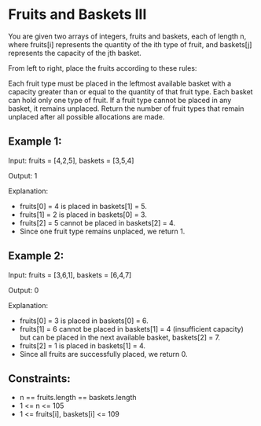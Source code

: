 # Fruits and Baskets III
You are given two arrays of integers, fruits and baskets, each of length n, where fruits[i] represents the quantity of the ith type of fruit, and baskets[j] represents the capacity of the jth basket.

From left to right, place the fruits according to these rules:

Each fruit type must be placed in the leftmost available basket with a capacity greater than or equal to the quantity of that fruit type.
Each basket can hold only one type of fruit.
If a fruit type cannot be placed in any basket, it remains unplaced.
Return the number of fruit types that remain unplaced after all possible allocations are made.

 

## Example 1:

Input: fruits = [4,2,5], baskets = [3,5,4]

Output: 1

Explanation:

- fruits[0] = 4 is placed in baskets[1] = 5.
- fruits[1] = 2 is placed in baskets[0] = 3.
- fruits[2] = 5 cannot be placed in baskets[2] = 4.
- Since one fruit type remains unplaced, we return 1.

## Example 2:

Input: fruits = [3,6,1], baskets = [6,4,7]

Output: 0

Explanation:

- fruits[0] = 3 is placed in baskets[0] = 6.
- fruits[1] = 6 cannot be placed in baskets[1] = 4 (insufficient capacity) but can be placed in the next available basket, baskets[2] = 7.
- fruits[2] = 1 is placed in baskets[1] = 4.
- Since all fruits are successfully placed, we return 0.

 

## Constraints:

- n == fruits.length == baskets.length
- 1 <= n <= 105
- 1 <= fruits[i], baskets[i] <= 109
